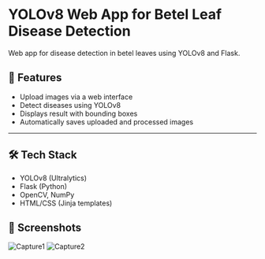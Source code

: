 # YOLOv8 Web App for Betel Leaf Disease Detection
Web app for disease detection in betel leaves using YOLOv8 and Flask.
## 🚀 Features

- Upload images via a web interface
- Detect diseases using YOLOv8
- Displays result with bounding boxes
- Automatically saves uploaded and processed images

---

## 🛠️ Tech Stack

- YOLOv8 (Ultralytics)
- Flask (Python)
- OpenCV, NumPy
- HTML/CSS (Jinja templates)

  
## 📸 Screenshots
![Capture1](https://github.com/user-attachments/assets/c41e86ac-c659-4ddd-8f89-50afb2edc946)
![Capture2](https://github.com/user-attachments/assets/3261e3f6-8989-4db1-8098-0c22344b9c11)
